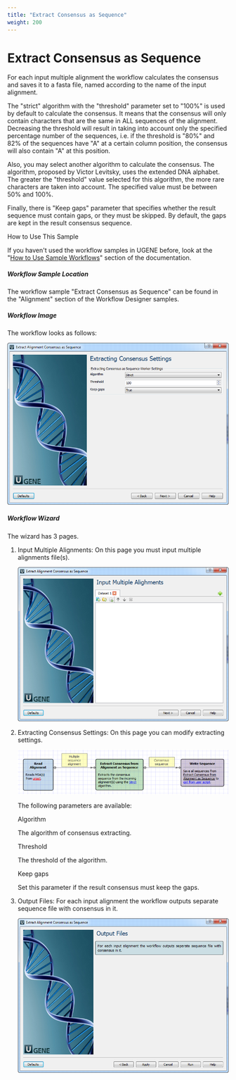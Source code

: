 ```yaml
---
title: "Extract Consensus as Sequence"
weight: 200
---
```



# Extract Consensus as Sequence

For each input multiple alignment the workflow calculates the consensus and saves it to a fasta file, named according to the name of the input alignment.

The "strict" algorithm with the "threshold" parameter set to "100%" is used by default to calculate the consensus. It means that the consensus will only contain characters that are the same in ALL sequences of the alignment. Decreasing the threshold will result in taking into account only the specified percentage number of the sequences, i.e. if the threshold is "80%" and 82% of the sequences have "A" at a certain column position, the consensus will also contain "A" at this position.

 Also, you may select another algorithm to calculate the consensus. The algorithm, proposed by Victor Levitsky, uses the extended DNA alphabet. The greater the "threshold" value selected for this algorithm, the more rare characters are taken into account. The specified value must be between 50% and 100%.

 Finally, there is "Keep gaps" parameter that specifies whether the result sequence must contain gaps, or they must be skipped. By default, the gaps are kept in the result consensus sequence.

How to Use This Sample

If you haven't used the workflow samples in UGENE before, look at the "[How to Use Sample Workflows](how-to-use-sample-workflows.md)" section of the documentation.

##### Workflow Sample Location

The workflow sample "Extract Consensus as Sequence" can be found in the "Alignment" section of the Workflow Designer samples.

##### Workflow Image

The workflow looks as follows:


![](/images/65930234/65930235.png)

##### Workflow Wizard

The wizard has 3 pages.

1.  Input Multiple Alignments: On this page you must input multiple alignments file(s).


    ![](/images/65930234/65930236.png)

2.  Extracting Consensus Settings: On this page you can modify extracting settings.


    ![](/images/65930234/65930237.png)

    The following parameters are available:

    Algorithm

    The algorithm of consensus extracting.

    Threshold

    The threshold of the algorithm.

    Keep gaps

    Set this parameter if the result consensus must keep the gaps.

3.  Output Files: For each input alignment the workflow outputs separate sequence file with consensus in it.


    ![](/images/65930234/65930238.png)
